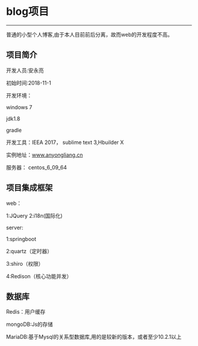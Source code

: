# blog项目
------------------------------------
普通的小型个人博客,由于本人目前前后分离，故而web的开发程度不高。


项目简介
----------------------------

开发人员:安永亮 

初始时间:2018-11-1

开发环境：

windows 7 

jdk1.8 

gradle 

开发工具：IEEA 2017， sublime text 3,Hbuilder X

实例地址：www.anyongliang.cn 

服务器： centos_6_09_64

项目集成框架
-----------------------------------
web：

1:JQuery
2:i18n(国际化)

server:

1:springboot

2:quartz（定时器）

3:shiro（权限）

4:Redison（核心功能并发）

数据库
-----------------------------------
Redis：用户缓存

mongoDB:Js的存储

MariaDB:基于Mysql的关系型数据库,用的是较新的版本，或者至少10.2.1以上